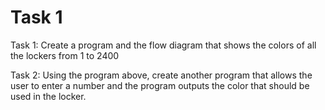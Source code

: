 # Task 1
Task 1: Create a program and the flow diagram that shows the colors of all the lockers from 1 to 2400

Task 2: Using the program above, create another program that allows the user to enter a number and the program outputs the color that should be used in the locker.

